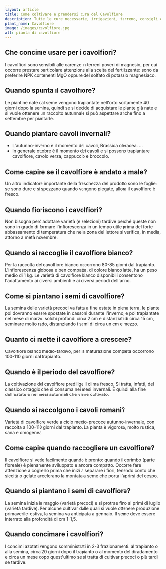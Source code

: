 ```yaml
---
layout: article
title: Come coltivare e prendersi cura del Cavolfiore
description: Tutte le cure necessarie, irrigazioni, terreno, consigli e molto altro sulla coltivazione del Cavolfiore
plant_name: Cavolfiore
image: /images/cavolfiore.jpg
alt: pianta di cavolfiore
---
```


## Che concime usare per i cavolfiori?

I cavolfiori sono sensibili alle carenze in terreni poveri di magnesio, per cui occorre prestare particolare attenzione alla scelta del fertilizzante: sono da preferire NPK contenenti MgO oppure del solfato di potassio magnesiaco.

## Quando spunta il cavolfiore?

Le piantine nate dal seme vengono trapiantate nell'orto solitamente 40 giorni dopo la semina, quindi se si decide di acquistare le piante già nate e si vuole ottenere un raccolto autunnale si può aspettare anche fino a settembre per piantarle.

## Quando piantare cavoli invernali?

- L'autunno-inverno è il momento dei cavoli, Brassica oleracea. ...
- In generale ottobre è il momento dei cavoli e si possono trapiantare cavolfiore, cavolo verza, cappuccio e broccolo.

## Come capire se il cavolfiore è andato a male?

 Un altro indicatore importante della freschezza del prodotto sono le foglie: se sono dure e si spezzano quando vengono piegate, allora il cavolfiore è fresco.

## Quando fioriscono i cavolfiori?

Non bisogna però adottare varietà (e selezioni) tardive perché queste non sono in grado di formare l'infiorescenza in un tempo utile prima del forte abbassamento di temperatura che nella zona del lettore si verifica, in media, attorno a metà novembre.

## Quando si raccoglie il cavolfiore bianco?

Per la raccolta del cavolfiore bianco occorrono 80-85 giorni dal trapianto. L'infiorescenza globosa e ben compatta, di colore bianco latte, ha un peso medio di 1 kg. Le varietà di cavolfiore bianco disponibili consentono l'adattamento ai diversi ambienti e ai diversi periodi dell'anno.

## Come si piantano i semi di cavolfiore?

 La semina delle varietà precoci va fatta a fine estate in piena terra, le piante poi dovranno essere spostate in cassoni durante l'inverno, e poi trapiantate nel mese di marzo. solchi profondi circa 2 cm e distanziati di circa 15 cm, seminare molto rado, distanziando i semi di circa un cm e mezzo.

## Quanto ci mette il cavolfiore a crescere?

Cavolfiore bianco medio-tardivo, per la maturazione completa occorrono 100-110 giorni dal trapianto.

## Quando è il periodo del cavolfiore?

 La coltivazione del cavolfiore predilige il clima fresco. Si tratta, infatti, del classico ortaggio che si consuma nei mesi invernali. È quindi alla fine dell'estate e nei mesi autunnali che viene coltivato.

## Quando si raccolgono i cavoli romani?

Varietà di cavolfiore verde a ciclo medio-precoce autunno-invernale, con raccolta a 100-110 giorni dal trapianto. La pianta è vigorosa, molto rustica, sana e omogenea.

## Come capire quando raccogliere un cavolfiore?

Il cavolfiore si vede facilmente quando è pronto: quando il corimbo (parte floreale) è pienamente sviluppato e ancora compatto. Occorre fare attenzione a coglierlo prima che inizi a separare i fiori, tenendo conto che siccità o gelate accelerano la montata a seme che porta l'aprirsi del cespo.

## Quando si piantano i semi di cavolfiore?

La semina inizia in maggio (varietà precoci) e si protrae fino ai primi di luglio (varietà tardive). Per alcune cultivar dalle quali si vuole ottenere produzione primaverile-estiva, la semina va anticipata a gennaio. Il seme deve essere interrato alla profondità di cm 1-1,5.

## Quando concimare i cavolfiori?

I concimi azotati vengono somministrati in 2-3 frazionamenti: al trapianto o alla semina, circa 20 giorni dopo il trapianto o al momento del diradamento e circa un mese dopo quest'ultimo se si tratta di cultivar precoci o più tardi se tardive.


